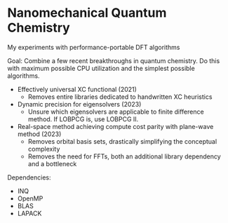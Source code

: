 # Nanomechanical Quantum Chemistry

My experiments with performance-portable DFT algorithms

Goal: Combine a few recent breakthroughs in quantum chemistry. Do this with maximum possible CPU utilization and the simplest possible algorithms.
- Effectively universal XC functional (2021)
  - Removes entire libraries dedicated to handwritten XC heuristics
- Dynamic precision for eigensolvers (2023)
  - Unsure which eigensolvers are applicable to finite difference method. If LOBPCG is, use LOBPCG II.
- Real-space method achieving compute cost parity with plane-wave method (2023)
  - Removes orbital basis sets, drastically simplifying the conceptual complexity
  - Removes the need for FFTs, both an additional library dependency and a bottleneck

Dependencies:
- INQ
- OpenMP
- BLAS
- LAPACK
